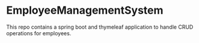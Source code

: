# EmployeeManagementSystem
 This repo contains a spring boot and thymeleaf application to handle CRUD operations for employees.
